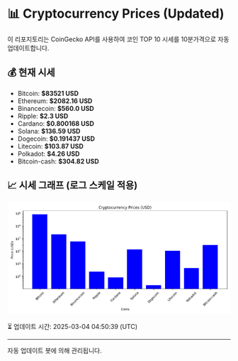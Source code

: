 
# 📊 Cryptocurrency Prices (Updated)

이 리포지토리는 CoinGecko API를 사용하여 코인 TOP 10 시세를 10분가격으로 자동 업데이트합니다.

## 💰 현재 시세
- Bitcoin: **$83521 USD**
- Ethereum: **$2082.16 USD**
- Binancecoin: **$560.0 USD**
- Ripple: **$2.3 USD**
- Cardano: **$0.800168 USD**
- Solana: **$136.59 USD**
- Dogecoin: **$0.191437 USD**
- Litecoin: **$103.87 USD**
- Polkadot: **$4.26 USD**
- Bitcoin-cash: **$304.82 USD**

## 📈 시세 그래프 (로그 스케일 적용)
![Crypto Prices](crypto_prices.png)

⏳ 업데이트 시간: 2025-03-04 04:50:39 (UTC)

---
자동 업데이트 봇에 의해 관리됩니다.
